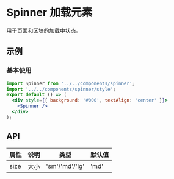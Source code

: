 # Spinner 加载元素

用于页面和区块的加载中状态。

## 示例

### 基本使用

```jsx
import Spinner from '../../components/spinner';
import '../../components/spinner/style';
export default () => (
  <div style={{ background: '#000', textAlign: 'center' }}>
    <Spinner />
  </div>
);
```

## API

| 属性 | 说明 | 类型           | 默认值 |
| ---- | ---- | -------------- | ------ |
| size | 大小 | 'sm'/'md'/'lg' | 'md'   |
